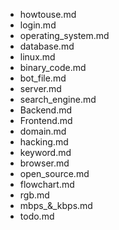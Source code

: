 - howtouse.md
- login.md
- operating_system.md
- database.md
- linux.md
- binary_code.md
- bot_file.md
- server.md
- search_engine.md
- Backend.md
- Frontend.md
- domain.md
- hacking.md
- keyword.md
- browser.md
- open_source.md
- flowchart.md
- rgb.md
- mbps_&_kbps.md
- todo.md
